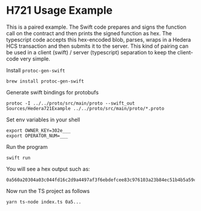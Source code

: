# H721 Usage Example

This is a paired example. The Swift code prepares and signs the function
call on the contract and then prints the signed function as hex. The typescript
code accepts this hex-encoded blob, parses, wraps in a Hedera HCS transaction
and then submits it to the server. This kind of pairing can be used in a client (swift) / server (typescript)
separation to keep the client-code very simple.

Install `protoc-gen-swift`

```
brew install protoc-gen-swift
```

Generate swift bindings for protobufs

```
protoc -I ../../proto/src/main/proto --swift_out Sources/Hedera721Example ../../proto/src/main/proto/*.proto
```

Set env variables in your shell

```
export OWNER_KEY=302e___
export OPERATOR_NUM=___
```

Run the program

```
swift run
```

You will see a hex output such as:

```
0a560a20304a03c044fd16c2d9a4497af3f6ebdefcee83c976103a23b84ec51b4b5a59c310d04c1880eab1c783f5aea6163a250a20e5290192cd03d0e63432fd79f80e2ced4738d7c3f5965d39e98194be9e45cf4f120108129601ce88b4560ac366f2cf551631346ad662d0d469f3755482590e6bf4f5184fac1cc5679e8f4d63f1142e4020238d8cb343c020ecadd599496eebf551456745ba0f0a20304a03c044fd16c2d9a4497af3f6ebdefcee83c976103a23b84ec51b4b5a59c310d04c1880eab1c783f5aea6163a250a20e5290192cd03d0e63432fd79f80e2ced4738d7c3f5965d39e98194be9e45cf4f120108
```

Now run the TS project as follows

```
yarn ts-node index.ts 0a5...
```
